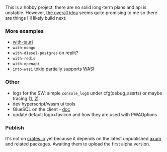 This is a hobby project, there are no solid long-term plans and api is unstable. However, [the overall idea](https://prest.blog/motivation) seems quite promising to me so there are things I'll likely build next:

### More examples
- [with-tauri](https://beta.tauri.app/)
- `with-mongo`
- `with-diesel-postgres` on replit?
- `with-redis`
- `with-openapi`
- `into-wasi` [tokio partially supports WASI](https://docs.rs/tokio/latest/tokio/#wasm-support)

### Other
- logs for the SW: simple `console_log`s under cfg(debug_assrts) or maybe tracing ([1](https://github.com/old-storyai/tracing-wasm), [2](https://docs.rs/tracing-chrome/latest/tracing_chrome/))
- dev hyperscript/wasm ui tools
- GlueSQL on the client - [doc](https://gluesql.org/docs/0.14/getting-started/javascript-web)
- update default logo+favicon and how they are used with PWAOptions

### Publish
It's not on [crates.io](https://crates.io/crates/prest) yet because it depends on the latest unpublished [axum](https://github.com/tokio-rs/axum) and related packages. Awaiting them to upload the first alpha version.
